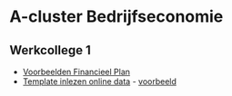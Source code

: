 # A-cluster Bedrijfseconomie

## Werkcollege 1

* [Voorbeelden Financieel Plan](https://docs.google.com/spreadsheets/d/1lXUu0xUqq1GUCb3AWQ0orjH5aAO1ph7BidjUmwA87TA/copy)
* [Template inlezen online data](https://docs.google.com/spreadsheets/d/1ERagD3Qj99mr4Ldk1kQC8OA7TJXGY3_mzoCIRBzTNhY/copy) - [voorbeeld](https://docs.google.com/spreadsheets/d/e/2PACX-1vTACS-52Zd-4_cFgHsR6Hw9lc9nbjAwON6gOGXdCtR1H7jGhOpDfJkqYnGPLwJZEfuLBfWHERXWhfrf/pubhtml)
